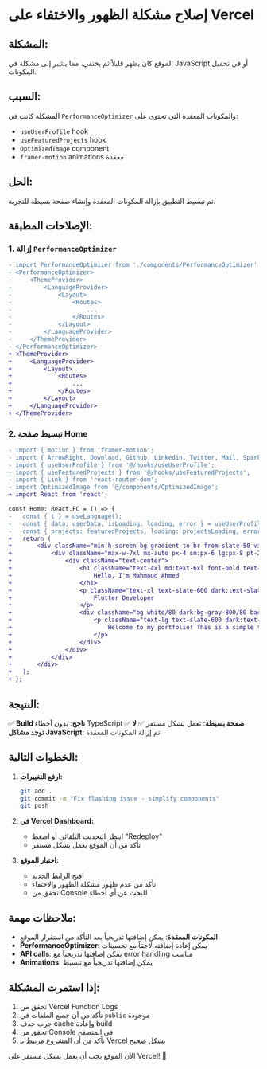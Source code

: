 # إصلاح مشكلة الظهور والاختفاء على Vercel

## المشكلة:
الموقع كان يظهر قليلاً ثم يختفي، مما يشير إلى مشكلة في JavaScript أو في تحميل المكونات.

## السبب:
المشكلة كانت في `PerformanceOptimizer` والمكونات المعقدة التي تحتوي على:
- `useUserProfile` hook
- `useFeaturedProjects` hook  
- `OptimizedImage` component
- `framer-motion` animations معقدة

## الحل:
تم تبسيط التطبيق بإزالة المكونات المعقدة وإنشاء صفحة بسيطة للتجربة.

## الإصلاحات المطبقة:

### 1. **إزالة `PerformanceOptimizer`**
```diff
- import PerformanceOptimizer from './components/PerformanceOptimizer'
- <PerformanceOptimizer>
-     <ThemeProvider>
-         <LanguageProvider>
-             <Layout>
-                 <Routes>
-                     ...
-                 </Routes>
-             </Layout>
-         </LanguageProvider>
-     </ThemeProvider>
- </PerformanceOptimizer>
+ <ThemeProvider>
+     <LanguageProvider>
+         <Layout>
+             <Routes>
+                 ...
+             </Routes>
+         </Layout>
+     </LanguageProvider>
+ </ThemeProvider>
```

### 2. **تبسيط صفحة Home**
```diff
- import { motion } from 'framer-motion';
- import { ArrowRight, Download, Github, Linkedin, Twitter, Mail, Sparkles, Star, Zap, Award, Users, Clock, CheckCircle, ExternalLink } from 'lucide-react';
- import { useUserProfile } from '@/hooks/useUserProfile';
- import { useFeaturedProjects } from '@/hooks/useFeaturedProjects';
- import { Link } from 'react-router-dom';
- import OptimizedImage from '@/components/OptimizedImage';
+ import React from 'react';

const Home: React.FC = () => {
-   const { t } = useLanguage();
-   const { data: userData, isLoading: loading, error } = useUserProfile();
-   const { projects: featuredProjects, loading: projectsLoading, error: projectsError } = useFeaturedProjects();
+   return (
+       <div className="min-h-screen bg-gradient-to-br from-slate-50 via-blue-50 to-indigo-100 dark:from-slate-900 dark:via-slate-800 dark:to-slate-900">
+           <div className="max-w-7xl mx-auto px-4 sm:px-6 lg:px-8 pt-24 lg:pt-32 pb-12">
+               <div className="text-center">
+                   <h1 className="text-4xl md:text-6xl font-bold text-slate-900 dark:text-slate-100 mb-6">
+                       Hello, I'm Mahmoud Ahmed
+                   </h1>
+                   <p className="text-xl text-slate-600 dark:text-slate-400 mb-8">
+                       Flutter Developer
+                   </p>
+                   <div className="bg-white/80 dark:bg-gray-800/80 backdrop-blur-sm rounded-3xl p-8 shadow-2xl">
+                       <p className="text-lg text-slate-600 dark:text-slate-400">
+                           Welcome to my portfolio! This is a simple test page.
+                       </p>
+                   </div>
+               </div>
+           </div>
+       </div>
+   );
+ };
```

## النتيجة:
✅ **Build ناجح**: بدون أخطاء TypeScript
✅ **صفحة بسيطة**: تعمل بشكل مستقر
✅ **لا توجد مشاكل JavaScript**: تم إزالة المكونات المعقدة

## الخطوات التالية:

1. **ارفع التغييرات:**
   ```bash
   git add .
   git commit -m "Fix flashing issue - simplify components"
   git push
   ```

2. **في Vercel Dashboard:**
   - انتظر التحديث التلقائي أو اضغط "Redeploy"
   - تأكد من أن الموقع يعمل بشكل مستقر

3. **اختبار الموقع:**
   - افتح الرابط الجديد
   - تأكد من عدم ظهور مشكلة الظهور والاختفاء
   - تحقق من Console للبحث عن أي أخطاء

## ملاحظات مهمة:

- **المكونات المعقدة**: يمكن إضافتها تدريجياً بعد التأكد من استقرار الموقع
- **PerformanceOptimizer**: يمكن إعادة إضافته لاحقاً مع تحسينات
- **API calls**: يمكن إضافتها تدريجياً مع error handling مناسب
- **Animations**: يمكن إضافتها تدريجياً مع تبسيط

## إذا استمرت المشكلة:

1. تحقق من Vercel Function Logs
2. تأكد من أن جميع الملفات في `public` موجودة
3. جرب حذف cache وإعادة build
4. تحقق من Console في المتصفح
5. تأكد من أن المشروع مرتبط بـ Vercel بشكل صحيح

الآن الموقع يجب أن يعمل بشكل مستقر على Vercel! 🚀
